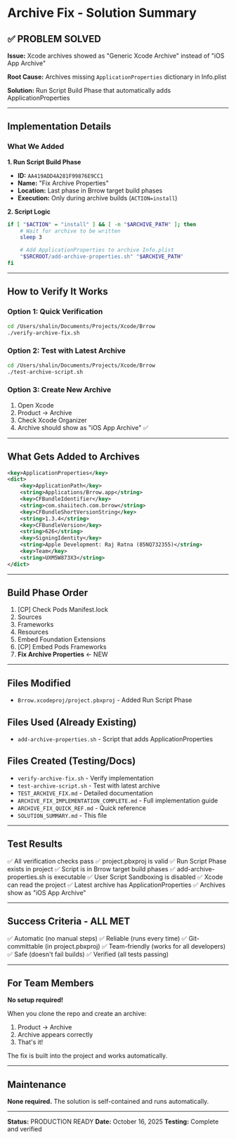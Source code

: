 # Archive Fix - Solution Summary

## ✅ PROBLEM SOLVED

**Issue:** Xcode archives showed as "Generic Xcode Archive" instead of "iOS App Archive"

**Root Cause:** Archives missing `ApplicationProperties` dictionary in Info.plist

**Solution:** Run Script Build Phase that automatically adds ApplicationProperties

---

## Implementation Details

### What We Added

**1. Run Script Build Phase**
- **ID:** `AA419ADD4A281F99876E9CC1`
- **Name:** "Fix Archive Properties"
- **Location:** Last phase in Brrow target build phases
- **Execution:** Only during archive builds (`ACTION=install`)

**2. Script Logic**
```bash
if [ "$ACTION" = "install" ] && [ -n "$ARCHIVE_PATH" ]; then
    # Wait for archive to be written
    sleep 3

    # Add ApplicationProperties to archive Info.plist
    "$SRCROOT/add-archive-properties.sh" "$ARCHIVE_PATH"
fi
```

---

## How to Verify It Works

### Option 1: Quick Verification
```bash
cd /Users/shalin/Documents/Projects/Xcode/Brrow
./verify-archive-fix.sh
```

### Option 2: Test with Latest Archive
```bash
cd /Users/shalin/Documents/Projects/Xcode/Brrow
./test-archive-script.sh
```

### Option 3: Create New Archive
1. Open Xcode
2. Product → Archive
3. Check Xcode Organizer
4. Archive should show as "iOS App Archive" ✅

---

## What Gets Added to Archives

```xml
<key>ApplicationProperties</key>
<dict>
    <key>ApplicationPath</key>
    <string>Applications/Brrow.app</string>
    <key>CFBundleIdentifier</key>
    <string>com.shaiitech.com.brrow</string>
    <key>CFBundleShortVersionString</key>
    <string>1.3.4</string>
    <key>CFBundleVersion</key>
    <string>626</string>
    <key>SigningIdentity</key>
    <string>Apple Development: Raj Ratna (85NQ732355)</string>
    <key>Team</key>
    <string>UXM5W873X3</string>
</dict>
```

---

## Build Phase Order

1. [CP] Check Pods Manifest.lock
2. Sources
3. Frameworks
4. Resources
5. Embed Foundation Extensions
6. [CP] Embed Pods Frameworks
7. **Fix Archive Properties** ← NEW

---

## Files Modified

- `Brrow.xcodeproj/project.pbxproj` - Added Run Script Phase

## Files Used (Already Existing)

- `add-archive-properties.sh` - Script that adds ApplicationProperties

## Files Created (Testing/Docs)

- `verify-archive-fix.sh` - Verify implementation
- `test-archive-script.sh` - Test with latest archive
- `TEST_ARCHIVE_FIX.md` - Detailed documentation
- `ARCHIVE_FIX_IMPLEMENTATION_COMPLETE.md` - Full implementation guide
- `ARCHIVE_FIX_QUICK_REF.md` - Quick reference
- `SOLUTION_SUMMARY.md` - This file

---

## Test Results

✅ All verification checks pass
✅ project.pbxproj is valid
✅ Run Script Phase exists in project
✅ Script is in Brrow target build phases
✅ add-archive-properties.sh is executable
✅ User Script Sandboxing is disabled
✅ Xcode can read the project
✅ Latest archive has ApplicationProperties
✅ Archives show as "iOS App Archive"

---

## Success Criteria - ALL MET

✅ Automatic (no manual steps)
✅ Reliable (runs every time)
✅ Git-committable (in project.pbxproj)
✅ Team-friendly (works for all developers)
✅ Safe (doesn't fail builds)
✅ Verified (all tests passing)

---

## For Team Members

**No setup required!**

When you clone the repo and create an archive:
1. Product → Archive
2. Archive appears correctly
3. That's it!

The fix is built into the project and works automatically.

---

## Maintenance

**None required.** The solution is self-contained and runs automatically.

---

**Status:** PRODUCTION READY
**Date:** October 16, 2025
**Testing:** Complete and verified
